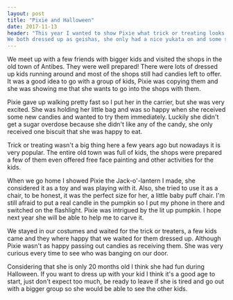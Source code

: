 ```yaml
---
layout: post
title: "Pixie and Halloween"
date: 2017-11-13
header: "This year I wanted to show Pixie what trick or treating looks like.
We both dressed up as geishas, she only had a nice yukata on and some safety proof straws in her hair. (My husband was too afraid of her running around and falling with some real chops sticks in her hair so I had to be creative) I put on my kimono, obi, painted my face and put up my hair with some nice decorative chops sticks."
---
```

We meet up with a few friends with bigger kids and visited the shops in the old town of Antibes. They were well prepared! There were lots of dressed up kids running around and most of the shops still had candies left to offer.
It was a good idea to go with a group of kids, Pixie was copying them and she was showing me that she wants to go into the shops with them.

Pixie gave up walking pretty fast so I put her in the carrier, but she was very excited. She was holding her little bag and was so happy when she received some new candies and wanted to try them immediately. Luckily she didn't get a sugar overdose because she didn't like any of the candy, she only received one biscuit that she was happy to eat.

Trick or treating wasn't a big thing here a few years ago but nowadays it is very popular. The entire old town was full of kids, the shops were prepared a few of them even offered free face painting and other activities for the kids.

When we go home I showed Pixie the Jack-o'-lantern I made, she considered it as a toy and was playing with it. Also, she tried to use it as a chair, to be honest, it was the perfect size for her, a little baby puff chair. I'm still afraid to put a real candle in the pumpkin so I put my phone in there and switched on the flashlight. Pixie was intrigued by the lit up pumpkin. I hope next year she will be able to help me to carve it.

We stayed in our costumes and waited for the trick or treaters, a few kids came and they where happy that we waited for them dressed up. Although Pixie wasn't as happy passing out candies as receiving them. She was very curious every time to see who was banging on our door.

Considering that she is only 20 months old I think she had fun during Halloween. If you want to dress up with your kid I think it's a good age to start, just don't expect too much, be ready to leave if she is tired and go out with a bigger group so she would be able to see the other kids.